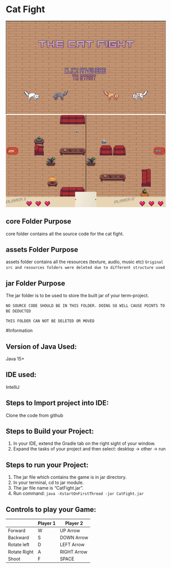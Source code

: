 # Cat Fight

![alt text](https://github.com/marshmallow94/cat-fight/blob/main/assets/Img/Welcomescreen.png?raw=true|width=60)
![alt text](https://github.com/marshmallow94/cat-fight/blob/main/assets/Img/Gamescreen.png?raw=true|width=60)

## core Folder Purpose 
core folder contains all the source code for the cat fight.


## assets Folder Purpose 
assets folder contains all the resources (texture, audio, music etc) 
`Original src and resources folders were deleted due to different structure used`

## jar Folder Purpose 
The jar folder is to be used to store the built jar of your term-project.

`NO SOURCE CODE SHOULD BE IN THIS FOLDER. DOING SO WILL CAUSE POINTS TO BE DEDUCTED`

`THIS FOLDER CAN NOT BE DELETED OR MOVED`

#Information

## Version of Java Used:
Java 15+

## IDE used: 
IntelliJ

## Steps to Import project into IDE:
Clone the code from github

## Steps to Build your Project:
1.	In your IDE, extend the Gradle tab on the right sight of your window.
2.	Expand the tasks of your project and then select: desktop -> other -> run

## Steps to run your Project:
1. The jar file which contains the game is in jar directory. 
2. In your terminal, cd to jar module. 
3. The jar file name is “CatFight.jar”. 
4. Run command:
`java -XstartOnFirstThread -jar CatFight.jar`


## Controls to play your Game:

|               | Player 1 | Player 2    |
|---------------|----------|-------------|
|  Forward      | W        | UP Arrow    |
|  Backward     | S        | DOWN Arrow  |
|  Rotate left  | D        | LEFT Arrow  |
|  Rotate Right | A        | RIGHT Arrow |
|  Shoot        | F        | SPACE       |

<!-- you may add more controls if you need to. -->
